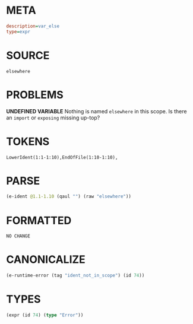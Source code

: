 # META
~~~ini
description=var_else
type=expr
~~~
# SOURCE
~~~roc
elsewhere
~~~
# PROBLEMS
**UNDEFINED VARIABLE**
Nothing is named `elsewhere` in this scope.
Is there an `import` or `exposing` missing up-top?

# TOKENS
~~~zig
LowerIdent(1:1-1:10),EndOfFile(1:10-1:10),
~~~
# PARSE
~~~clojure
(e-ident @1.1-1.10 (qaul "") (raw "elsewhere"))
~~~
# FORMATTED
~~~roc
NO CHANGE
~~~
# CANONICALIZE
~~~clojure
(e-runtime-error (tag "ident_not_in_scope") (id 74))
~~~
# TYPES
~~~clojure
(expr (id 74) (type "Error"))
~~~
